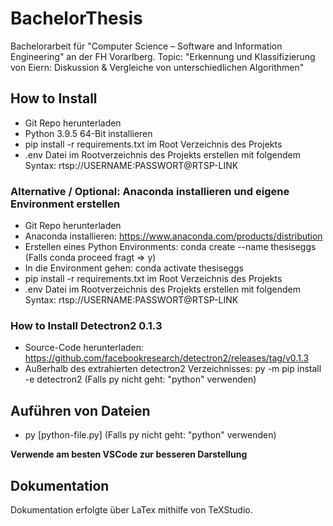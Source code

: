 # BachelorThesis
Bachelorarbeit für "Computer Science – Software and Information Engineering" an der FH Vorarlberg.
Topic: "Erkennung und Klassifizierung von Eiern: Diskussion & Vergleiche von unterschiedlichen Algorithmen"

## How to Install

* Git Repo herunterladen
* Python 3.9.5 64-Bit installieren
* pip install -r requirements.txt im Root Verzeichnis des Projekts
* .env Datei im Rootverzeichnis des Projekts erstellen mit folgendem Syntax: rtsp://USERNAME:PASSWORT@RTSP-LINK

### Alternative / Optional: Anaconda installieren und eigene Environment erstellen

* Git Repo herunterladen
* Anaconda installieren: https://www.anaconda.com/products/distribution
* Erstellen eines Python Environments: conda create --name thesiseggs (Falls conda proceed fragt => y)
* In die Environment gehen: conda activate thesiseggs
* pip install -r requirements.txt im Root Verzeichnis des Projekts
* .env Datei im Rootverzeichnis des Projekts erstellen mit folgendem Syntax: rtsp://USERNAME:PASSWORT@RTSP-LINK

### How to Install Detectron2 0.1.3

* Source-Code herunterladen: https://github.com/facebookresearch/detectron2/releases/tag/v0.1.3
* Außerhalb des extrahierten detectron2 Verzeichnisses: py -m pip install -e detectron2
(Falls py nicht geht: "python" verwenden)

## Auführen von Dateien
* py [python-file.py]
(Falls py nicht geht: "python" verwenden)

**Verwende am besten VSCode zur besseren Darstellung**

## Dokumentation

Dokumentation erfolgte über LaTex mithilfe von TeXStudio.
